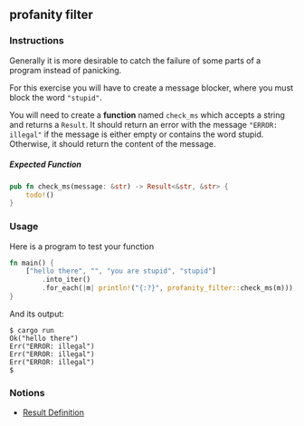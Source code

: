 ## profanity filter

### Instructions

Generally it is more desirable to catch the failure of some parts of a program instead of panicking.

For this exercise you will have to create a message blocker, where you must block the word `"stupid"`.

You will need to create a **function** named `check_ms` which accepts a string and returns a `Result`. It should return an error with the message `"ERROR: illegal"` if the message is either empty or contains the word stupid. Otherwise, it should return the content of the message.

##### Expected Function

```rust
pub fn check_ms(message: &str) -> Result<&str, &str> {
    todo!()
}
```

### Usage

Here is a program to test your function

```rust
fn main() {
    ["hello there", "", "you are stupid", "stupid"]
        .into_iter()
        .for_each(|m| println!("{:?}", profanity_filter::check_ms(m)));
}
```

And its output:

```console
$ cargo run
Ok("hello there")
Err("ERROR: illegal")
Err("ERROR: illegal")
Err("ERROR: illegal")
$
```

### Notions

- [Result Definition](https://doc.rust-lang.org/stable/book/ch09-02-recoverable-errors-with-result.html)
